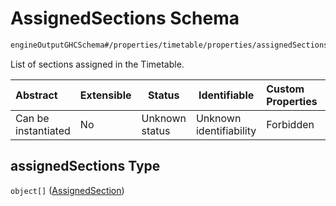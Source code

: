 # AssignedSections Schema

```txt
engineOutputGHCSchema#/properties/timetable/properties/assignedSections
```

List of sections assigned in the Timetable.


| Abstract            | Extensible | Status         | Identifiable            | Custom Properties | Additional Properties | Access Restrictions | Defined In                                                                     |
| :------------------ | ---------- | -------------- | ----------------------- | :---------------- | --------------------- | ------------------- | ------------------------------------------------------------------------------ |
| Can be instantiated | No         | Unknown status | Unknown identifiability | Forbidden         | Allowed               | none                | [ghcOutput.schema.json\*](../out/ghcOutput.schema.json "open original schema") |

## assignedSections Type

`object[]` ([AssignedSection](ghcoutput-properties-generatedjsontimetable-properties-assignedsections-assignedsection.md))
